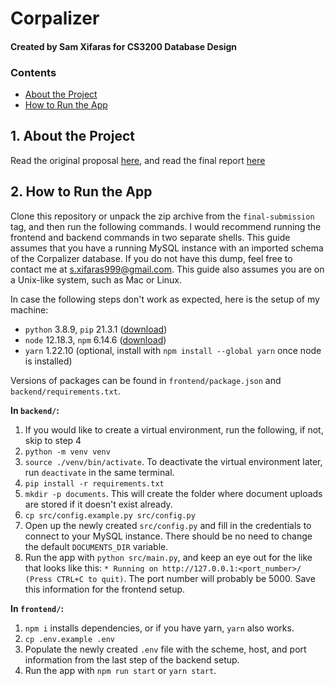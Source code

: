 # Corpalizer
#### Created by Sam Xifaras for CS3200 Database Design

### Contents
* [About the Project](#1-about-the-project)
* [How to Run the App](#2-how-to-run-the-app)

## 1. About the Project
Read the original proposal [here](https://docs.google.com/document/d/13BBvZktMfOu3Z7d5VEU8aZa-Elv1IkQoPJYXr7gq_l4/edit?usp=sharing), and read the final report [here](https://docs.google.com/document/d/1aQUGsqzdQs1JsQLwHd72P8X1lMnRD-y4onxBiEZpeps/edit?usp=sharing)

## 2. How to Run the App
Clone this repository or unpack the zip archive from the `final-submission` tag, and then run the following commands.
I would recommend running the frontend and backend commands in two separate shells.
This guide assumes that you have a running MySQL instance with an imported schema of the Corpalizer database. 
If you do not have this dump, feel free to contact me at [s.xifaras999@gmail.com](mailto:s.xifaras999@gmail.com).
This guide also assumes you are on a Unix-like system, such as Mac or Linux. 

In case the following steps don't work as expected, here is the setup of my machine:
* `python` 3.8.9, `pip` 21.3.1 ([download](https://www.python.org/downloads/))
* `node` 12.18.3, `npm` 6.14.6 ([download](https://nodejs.org/en/download/))
* `yarn` 1.22.10 (optional, install with `npm install --global yarn` once node is installed)

Versions of packages can be found in `frontend/package.json` and `backend/requirements.txt`.

**In `backend/`:**
1. If you would like to create a virtual environment, run the following, if not, skip to step 4
1. `python -m venv venv`
1. `source ./venv/bin/activate`. To deactivate the virtual environment later, run `deactivate` in the same terminal.
1. `pip install -r requirements.txt`
1. `mkdir -p documents`. This will create the folder where document uploads are stored if it doesn't exist already. 
1. `cp src/config.example.py src/config.py`
1. Open up the newly created `src/config.py` and fill in the credentials to connect to your MySQL instance. There should be no need to change the default `DOCUMENTS_DIR` variable.
1. Run the app with `python src/main.py`, and keep an eye out for the like that looks like this: `* Running on http://127.0.0.1:<port_number>/ (Press CTRL+C to quit)`. The port number will probably be 5000. Save this information for the frontend setup.

**In `frontend/`:**
1. `npm i` installs dependencies, or if you have yarn, `yarn` also works.
1. `cp .env.example .env`
1. Populate the newly created `.env` file with the scheme, host, and port information from the last step of the backend setup.
1. Run the app with `npm run start` or `yarn start`.

